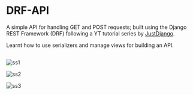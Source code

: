 # DRF-API

A simple API for handling GET and POST requests; built using the Django REST Framework (DRF) following a YT tutorial series by <a href="https://www.youtube.com/c/JustDjango">JustDjango</a>.

Learnt how to use serializers and manage views for building an API.
##
![ss1](https://user-images.githubusercontent.com/72308994/179729007-fa1d2096-0b7f-49d3-bf91-9850fb2e1c05.jpg)

![ss2](https://user-images.githubusercontent.com/72308994/179729092-7efd956f-100d-4e42-bc4e-32f1a341de4b.jpg)

![ss3](https://user-images.githubusercontent.com/72308994/179729141-c0dfedda-cc81-4247-8657-0270336e53c1.jpg)

